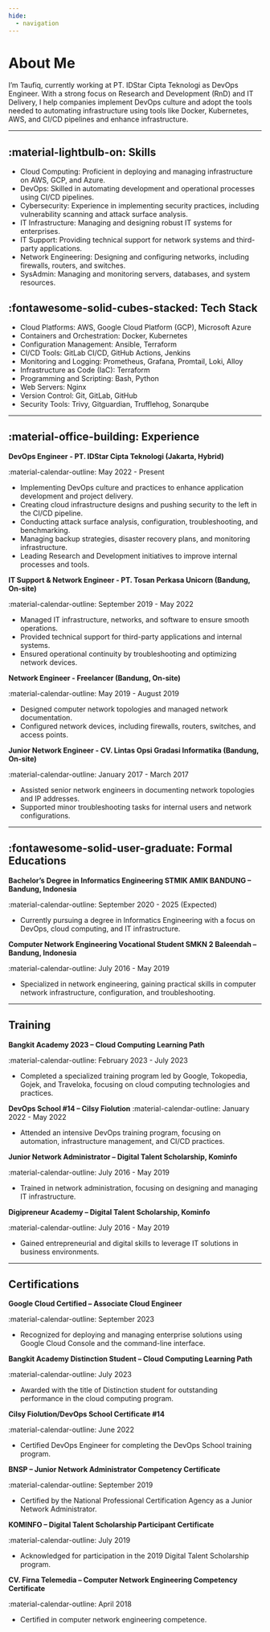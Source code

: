```yaml
---
hide:
  - navigation
---
```

# About Me

I’m Taufiq, currently working at PT. IDStar Cipta Teknologi as DevOps Engineer. With a strong focus on Research and Development (RnD) and IT Delivery, I help companies implement DevOps culture and adopt the tools needed to automating infrastructure using tools like Docker, Kubernetes, AWS, and CI/CD pipelines and enhance infrastructure.

<hr>

## :material-lightbulb-on: Skills

- Cloud Computing: Proficient in deploying and managing infrastructure on AWS, GCP, and Azure.
- DevOps: Skilled in automating development and operational processes using CI/CD pipelines.
- Cybersecurity: Experience in implementing security practices, including vulnerability scanning and attack surface analysis.
- IT Infrastructure: Managing and designing robust IT systems for enterprises.
- IT Support: Providing technical support for network systems and third-party applications.
- Network Engineering: Designing and configuring networks, including firewalls, routers, and switches.
- SysAdmin: Managing and monitoring servers, databases, and system resources.

## :fontawesome-solid-cubes-stacked: Tech Stack

- Cloud Platforms: AWS, Google Cloud Platform (GCP), Microsoft Azure
- Containers and Orchestration: Docker, Kubernetes
- Configuration Management: Ansible, Terraform
- CI/CD Tools: GitLab CI/CD, GitHub Actions, Jenkins
- Monitoring and Logging: Prometheus, Grafana, Promtail, Loki, Alloy
- Infrastructure as Code (IaC): Terraform
- Programming and Scripting: Bash, Python
- Web Servers: Nginx
- Version Control: Git, GitLab, GitHub
- Security Tools: Trivy, Gitguardian, Trufflehog, Sonarqube

<hr>

## :material-office-building: Experience
**DevOps Engineer - PT. IDStar Cipta Teknologi (Jakarta, Hybrid)**

:material-calendar-outline: May 2022 - Present

- Implementing DevOps culture and practices to enhance application development and project delivery.
- Creating cloud infrastructure designs and pushing security to the left in the CI/CD pipeline.
- Conducting attack surface analysis, configuration, troubleshooting, and benchmarking.
- Managing backup strategies, disaster recovery plans, and monitoring infrastructure.
- Leading Research and Development initiatives to improve internal processes and tools.

**IT Support & Network Engineer - PT. Tosan Perkasa Unicorn (Bandung, On-site)**

:material-calendar-outline: September 2019 - May 2022

- Managed IT infrastructure, networks, and software to ensure smooth operations.
- Provided technical support for third-party applications and internal systems.
- Ensured operational continuity by troubleshooting and optimizing network devices.

**Network Engineer - Freelancer (Bandung, On-site)**

:material-calendar-outline: May 2019 - August 2019

- Designed computer network topologies and managed network documentation.
- Configured network devices, including firewalls, routers, switches, and access points.

**Junior Network Engineer - CV. Lintas Opsi Gradasi Informatika (Bandung, On-site)**

:material-calendar-outline: January 2017 - March 2017

- Assisted senior network engineers in documenting network topologies and IP addresses.
- Supported minor troubleshooting tasks for internal users and network configurations.

<hr>

## :fontawesome-solid-user-graduate: Formal Educations 
**Bachelor’s Degree in Informatics Engineering STMIK AMIK BANDUNG – Bandung, Indonesia**

:material-calendar-outline: September 2020 - 2025 (Expected)

- Currently pursuing a degree in Informatics Engineering with a focus on DevOps, cloud computing, and IT infrastructure.

**Computer Network Engineering Vocational Student SMKN 2 Baleendah – Bandung, Indonesia**

:material-calendar-outline: July 2016 - May 2019

- Specialized in network engineering, gaining practical skills in computer network infrastructure, configuration, and troubleshooting.

<hr>

## Training
**Bangkit Academy 2023 – Cloud Computing Learning Path**

:material-calendar-outline: February 2023 - July 2023

- Completed a specialized training program led by Google, Tokopedia, Gojek, and Traveloka, focusing on cloud computing technologies and practices.

**DevOps School #14 – Cilsy Fiolution**
:material-calendar-outline: January 2022 - May 2022

- Attended an intensive DevOps training program, focusing on automation, infrastructure management, and CI/CD practices.

**Junior Network Administrator – Digital Talent Scholarship, Kominfo**

:material-calendar-outline: July 2016 - May 2019

- Trained in network administration, focusing on designing and managing IT infrastructure.

**Digipreneur Academy – Digital Talent Scholarship, Kominfo**

:material-calendar-outline: July 2016 - May 2019

- Gained entrepreneurial and digital skills to leverage IT solutions in business environments.

<hr>

## Certifications
**Google Cloud Certified – Associate Cloud Engineer**

:material-calendar-outline: September 2023

- Recognized for deploying and managing enterprise solutions using Google Cloud Console and the command-line interface.

**Bangkit Academy Distinction Student – Cloud Computing Learning Path**

:material-calendar-outline: July 2023

- Awarded with the title of Distinction student for outstanding performance in the cloud computing program.

**Cilsy Fiolution/DevOps School Certificate #14**

:material-calendar-outline: June 2022

- Certified DevOps Engineer for completing the DevOps School training program.

**BNSP – Junior Network Administrator Competency Certificate**

:material-calendar-outline: September 2019

- Certified by the National Professional Certification Agency as a Junior Network Administrator.

**KOMINFO – Digital Talent Scholarship Participant Certificate**

:material-calendar-outline: July 2019

- Acknowledged for participation in the 2019 Digital Talent Scholarship program.

**CV. Firna Telemedia – Computer Network Engineering Competency Certificate**

:material-calendar-outline: April 2018

- Certified in computer network engineering competence.